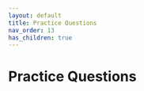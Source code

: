 ```yaml
---
layout: default
title: Practice Questions
nav_order: 13
has_children: true
---
```


# Practice Questions
